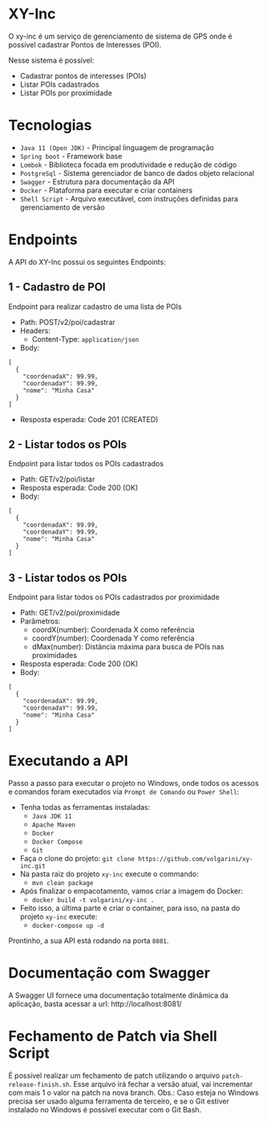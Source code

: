 # XY-Inc
O xy-inc é um serviço de gerenciamento de sistema de GPS onde é possível cadastrar Pontos de Interesses (POI).

Nesse sistema é possível:

- Cadastrar pontos de interesses (POIs)
- Listar POIs cadastrados
- Listar POIs por proximidade

# Tecnologias
- `Java 11 (Open JDK)` - Principal linguagem de programação
- `Spring boot` - Framework base
- `Lombok` - Biblioteca focada em produtividade e redução de código
- `PostgreSql` - Sistema gerenciador de banco de dados objeto relacional
- `Swagger` - Estrutura para documentação da API
- `Docker` - Plataforma para executar e criar containers
- `Shell Script` - Arquivo executável, com instruções definidas para gerenciamento de versão

# Endpoints
A API do XY-Inc possui os seguintes Endpoints:

## 1 - Cadastro de POI
Endpoint para realizar cadastro de uma lista de POIs
- Path: POST/v2/poi/cadastrar
- Headers:
  - Content-Type: `application/json`
- Body:
```text
[
  {
    "coordenadaX": 99.99,
    "coordenadaY": 99.99,
    "nome": "Minha Casa"
  }
]
```
- Resposta esperada: Code 201 (CREATED)

## 2 - Listar todos os POIs
Endpoint para listar todos os POIs cadastrados
- Path: GET/v2/poi/listar
- Resposta esperada: Code 200 (OK)
- Body:
```text
[
  {
    "coordenadaX": 99.99,
    "coordenadaY": 99.99,
    "nome": "Minha Casa"
  }
]
```
## 3 - Listar todos os POIs
Endpoint para listar todos os POIs cadastrados por proximidade
- Path: GET/v2/poi/proximidade
- Parâmetros:
  - coordX(number): Coordenada X como referência
  - coordY(number): Coordenada Y como referência
  - dMax(number): Distância máxima para busca de POIs nas proximidades
- Resposta esperada: Code 200 (OK)
- Body:
```text
[
  {
    "coordenadaX": 99.99,
    "coordenadaY": 99.99,
    "nome": "Minha Casa"
  }
]
```
# Executando a API
Passo a passo para executar o projeto no Windows, onde todos os acessos e comandos foram executados via `Prompt de Comando` ou `Power Shell`:

- Tenha todas as ferramentas instaladas:
  - `Java JDK 11`
  - `Apache Maven`
  - `Docker`
  - `Docker Compose`
  - `Git`
- Faça o clone do projeto: `git clone https://github.com/volgarini/xy-inc.git`
- Na pasta raiz do projeto `xy-inc` execute o commando:
  - `mvn clean package`
- Após finalizar o empacotamento, vamos criar a imagem do Docker:
  - `docker build -t volgarini/xy-inc .`
- Feito isso, a última parte é criar o container, para isso, na pasta do projeto `xy-inc` execute:
  - `docker-compose up -d`
  
Prontinho, a sua API está rodando na porta `8081`.

# Documentação com Swagger
A Swagger UI fornece uma documentação totalmente dinâmica da aplicação, basta acessar a url: http://localhost:8081/

# Fechamento de Patch via Shell Script
É possível realizar um fechamento de patch utilizando o arquivo `patch-release-finish.sh`. Esse arquivo irá fechar a versão atual, vai incrementar com mais 1 o valor na patch na nova branch.
Obs.: Caso esteja no Windows precisa ser usado alguma ferramenta de terceiro, e se o Git estiver instalado no Windows é possível executar com o Git Bash.
